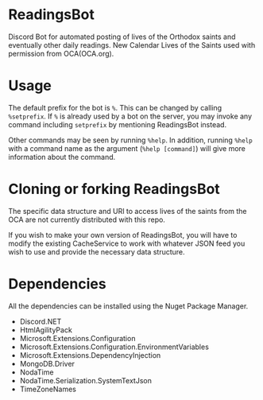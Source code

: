 # ReadingsBot
Discord Bot for automated posting of lives of the Orthodox saints and eventually other daily readings.
New Calendar Lives of the Saints used with permission from OCA(OCA.org).

# Usage
The default prefix for the bot is `%`. This can be changed by calling `%setprefix`. 
If `%` is already used by a bot on the server, you may invoke any command including `setprefix` by mentioning ReadingsBot instead.

Other commands may be seen by running `%help`. In addition, running `%help` with a command name as the argument (`%help [command]`) will give more information about the command.

# Cloning or forking ReadingsBot
The specific data structure and URI to access lives of the saints from the OCA are not currently distributed with this repo.

If you wish to make your own version of ReadingsBot, you will have to modify the existing CacheService to work with whatever JSON feed you wish to use and provide the necessary data structure.

# Dependencies
All the dependencies can be installed using the Nuget Package Manager.
- Discord.NET
- HtmlAgilityPack
- Microsoft.Extensions.Configuration
- Microsoft.Extensions.Configuration.EnvironmentVariables
- Microsoft.Extensions.DependencyInjection
- MongoDB.Driver
- NodaTime
- NodaTime.Serialization.SystemTextJson
- TimeZoneNames
